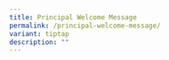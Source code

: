 ```yaml
---
title: Principal Welcome Message
permalink: /principal-welcome-message/
variant: tiptap
description: ""
---
```

